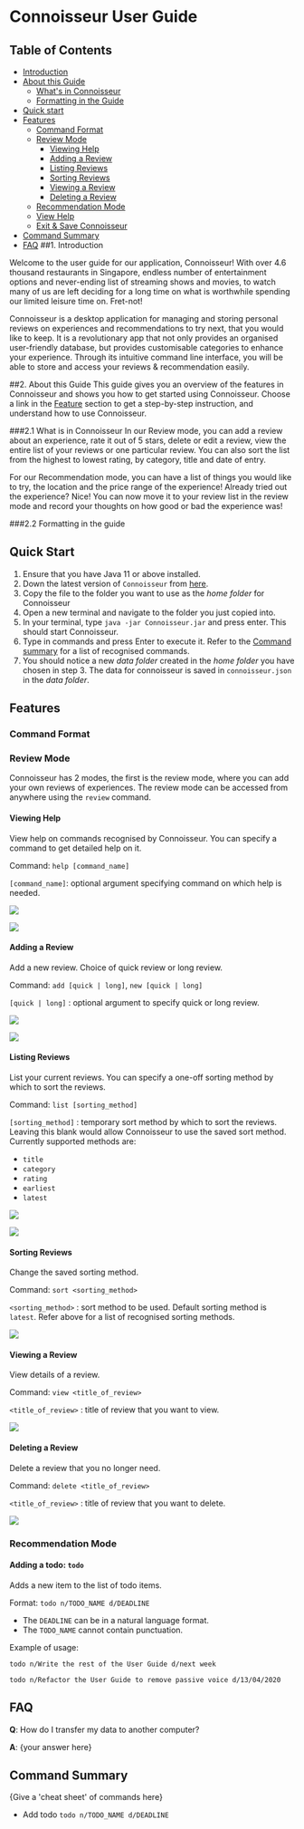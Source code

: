 # Connoisseur User Guide

## Table of Contents

* [Introduction](#Introduction)
* [About this Guide](#About-this-Guide)   
   * [What's in Connoisseur](#What-is-in-Connoisseur)
   * [Formatting in the Guide](#Formatting-in-the-Guide)
* [Quick start](#Quick-Start)
* [Features](#Features)
    * [Command Format](#Command-Format)
    * [Review Mode](#Review-Mode)
      * [Viewing Help](#Viewing-help)
      * [Adding a Review](#Adding-a-review)
      * [Listing Reviews](#Listing-reviews)
      * [Sorting Reviews](#Sorting-reviews)
      * [Viewing a Review](#Viewing-a-review)
      * [Deleting a Review](#Deleting-a-review)
    * [Recommendation Mode](#Recommendation-Mode)
   * [View Help](#View-Help)
   * [Exit & Save Connoisseur](#Exit-&-Save-Connoisseur)
* [Command Summary](#Command-Summary)
* [FAQ](#FAQ)
##1. Introduction

Welcome to the user guide for our application, Connoisseur! 
With over 4.6 thousand restaurants in Singapore, endless number of entertainment options and never-ending list of
streaming shows and movies, to watch many of us are left deciding for a long time on what is worthwhile spending our 
limited leisure time on. Fret-not!

Connoisseur is a desktop application for managing and storing personal reviews on experiences and recommendations to 
try next, that you would like to keep. It is a revolutionary app that not only provides an organised user-friendly 
database, but provides customisable categories to enhance your experience. Through its intuitive command line interface, 
you will be able to store and access your reviews & recommendation easily.

##2. About this Guide
This guide gives you an overview of the features in Connoisseur and shows you how to get started using Connoisseur. 
Choose a link in the [Feature](#Table-of-Contents) section to get a step-by-step instruction, and understand how to use Connoisseur.

###2.1 What is in Connoisseur
In our Review mode, you can add a review about an experience, rate it out of 5 stars, delete or edit a review, 
view the entire list of your reviews or one particular review. You can also sort the list from the highest to lowest 
rating, by category, title and date of entry.

For our Recommendation mode, you can have a list of things you would like to try, the location and the price range 
of the experience! Already tried out the experience? Nice! You can now move it to your review list in the review mode 
and record your thoughts on how good or bad the experience was!

###2.2 Formatting in the guide

## Quick Start

1. Ensure that you have Java 11 or above installed.
2. Down the latest version of `Connoisseur` from [here](https://github.com/AY2021S2-CS2113T-F08-3/tp/releases).
3. Copy the file to the folder you want to use as the _home folder_ for Connoisseur
4. Open a new terminal and navigate to the folder you just copied into. 
5. In your terminal, type `java -jar Connoisseur.jar` and press enter. This should start Connoisseur. 
6. Type in commands and press Enter to execute it. 
    Refer to the [Command summary](#command-summary) for a list of recognised commands. 
7. You should notice a new _data folder_ created in the _home folder_ you have chosen in step 3. The data for connoisseur is saved in `connoisseur.json` in the _data folder_. 
## Features
### Command Format
### Review Mode
Connoisseur has 2 modes, the first is the review mode, where you can add your own reviews of experiences. The review mode can be accessed from anywhere using the `review` command. 

#### Viewing Help
View help on commands recognised by Connoisseur. You can specify a command to get detailed help on it. 

Command: `help [command_name]`

`[command_name]`: optional argument specifying command on which help is needed. 

![](images/ug/help_general.png)

![](images/ug/help_new.png)

#### Adding a Review
Add a new review. Choice of quick review or long review. 

Command: `add [quick | long]`, `new [quick | long]`

`[quick | long]` : optional argument to specify quick or long review. 

![](images/ug/new_quick.png)

![](images/ug/new_long.png)

#### Listing Reviews
List your current reviews. You can specify a one-off sorting method by which to sort the reviews. 

Command: `list [sorting_method]`

`[sorting_method]` : temporary sort method by which to sort the reviews. Leaving this blank would allow Connoisseur to use the saved sort method. Currently supported methods are: 
* `title`
* `category`
* `rating`
* `earliest`
* `latest`

![](images/ug/list_review.png)

![](images/ug/list_review_rating.png)

#### Sorting Reviews
Change the saved sorting method. 

Command: `sort <sorting_method>`

`<sorting_method>` : sort method to be used. Default sorting method is `latest`. Refer above for a list of recognised sorting methods. 

![](images/ug/sort_review.png)

#### Viewing a Review
View details of a review. 

Command: `view <title_of_review>`

`<title_of_review>` : title of review that you want to view. 

![](images/ug/view_review.png)

#### Deleting a Review
Delete a review that you no longer need. 

Command: `delete <title_of_review>`

`<title_of_review>` : title of review that you want to delete. 

![](images/ug/delete_review.png)

### Recommendation Mode

#### Adding a todo: `todo`

Adds a new item to the list of todo items.

Format: `todo n/TODO_NAME d/DEADLINE`

* The `DEADLINE` can be in a natural language format.
* The `TODO_NAME` cannot contain punctuation.

Example of usage:

`todo n/Write the rest of the User Guide d/next week`

`todo n/Refactor the User Guide to remove passive voice d/13/04/2020`

## FAQ

**Q**: How do I transfer my data to another computer?

**A**: {your answer here}

## Command Summary

{Give a 'cheat sheet' of commands here}

* Add todo `todo n/TODO_NAME d/DEADLINE`
